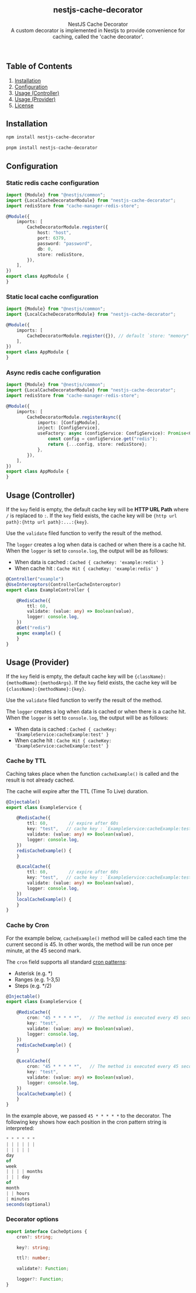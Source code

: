 <!-- PROJECT LOGO -->
<br />
<div align="center">
<h2>nestjs-cache-decorator</h2>

  <p align="center">
    NestJS Cache Decorator
    <br>
    A custom decorator is implemented in Nestjs to provide convenience for caching, called the 'cache decorator'.
  </p>
</div>

<br>

<!-- TABLE OF CONTENTS -->

## Table of Contents

<ol>
  <li><a href="#installation">Installation</a></li>
  <li><a href="#configuration">Configuration</a></li>
  <li><a href="#usage-controller">Usage (Controller)</a></li>
  <li><a href="#usage-provider">Usage (Provider)</a></li>
  <li><a href="#license">License</a></li>
</ol>

<!-- INSTALLATION -->

## Installation

```sh
npm install nestjs-cache-decorator

pnpm install nestjs-cache-decorator
```

## Configuration

### Static redis cache configuration

```typescript
import {Module} from "@nestjs/common";
import {LocalCacheDecoratorModule} from "nestjs-cache-decorator";
import redisStore from "cache-manager-redis-store";

@Module({
    imports: [
        CacheDecoratorModule.register({
            host: "host",
            port: 6379,
            password: "password",
            db: 0,
            store: redisStore,
        }),
    ],
})
export class AppModule {
}
```

### Static local cache configuration

```typescript
import {Module} from "@nestjs/common";
import {LocalCacheDecoratorModule} from "nestjs-cache-decorator";

@Module({
    imports: [
        CacheDecoratorModule.register({}), // default `store: "memory"`
    ],
})
export class AppModule {
}
```

### Async redis cache configuration

```typescript
import {Module} from "@nestjs/common";
import {LocalCacheDecoratorModule} from "nestjs-cache-decorator";
import redisStore from "cache-manager-redis-store";

@Module({
    imports: [
        CacheDecoratorModule.registerAsync({
            imports: [ConfigModule],
            inject: [ConfigService],
            useFactory: async (configService: ConfigService): Promise<CacheModuleOptions> => {
                const config = configService.get("redis");
                return {...config, store: redisStore};
            },
        }),
    ],
})
export class AppModule {
}
```

## Usage (Controller)

If the `key` field is empty, the default cache key will be **HTTP URL Path** where `/` is replaced to `:`. If the `key`
field
exists, the cache key will be `{http url path}:{http url path}:...:{key}`.

Use the `validate` filed function to verify the result of the method.

The `logger` creates a log when data is cached or when there is a cache hit. When the `logger` is set to `console.log`,
the output will be as follows:

- When data is cached : `Cached { cacheKey: 'example:redis' }`
- When cache hit : `Cache Hit { cacheKey: 'example:redis' }`

```typescript
@Controller("example")
@UseInterceptors(ControllerCacheInterceptor)
export class ExampleController {

    @RedisCache({
        ttl: 60,
        validate: (value: any) => Boolean(value),
        logger: console.log,
    })
    @Get("redis")
    async example() {
    }
}
```

## Usage (Provider)

If the `key` field is empty, the default cache key will be `{className}:{methodName}:{methodArgs}`. If the `key` field
exists, the cache key will be `{className}:{methodName}:{key}`.

Use the `validate` filed function to verify the result of the method.

The `logger` creates a log when data is cached or when there is a cache hit. When the `logger` is set to `console.log`,
the output will be as follows:

- When data is cached : `Cached { cacheKey: 'ExampleService:cacheExample:test' }`
- When cache hit : `Cache Hit { cacheKey: 'ExampleService:cacheExample:test' }`

### Cache by TTL

Caching takes place when the function `cacheExample()` is called and the result is not already cached.

The cache will expire after the TTL (Time To Live) duration.

```typescript
@Injectable()
export class ExampleService {

    @RedisCache({
        ttl: 60,        // expire after 60s
        key: "test",   // cache key : `ExampleService:cacheExample:test`
        validate: (value: any) => Boolean(value),
        logger: console.log,
    })
    redisCacheExample() {
    }

    @LocalCache({
        ttl: 60,        // expire after 60s
        key: "test",   // cache key : `ExampleService:cacheExample:test`
        validate: (value: any) => Boolean(value),
        logger: console.log,
    })
    localCacheExample() {
    }
}
```

### Cache by Cron

For the example below, `cacheExample()` method will be called each time the current second is 45. In other words, the
method will be run once per minute, at the 45 second mark.

The `cron` field supports all standard [cron patterns](http://crontab.org/):

- Asterisk (e.g. *)
- Ranges (e.g. 1-3,5)
- Steps (e.g. */2)

```typescript
@Injectable()
export class ExampleService {

    @RedisCache({
        cron: "45 * * * * *",   // The method is executed every 45 second, and the result is cached.
        key: "test",
        validate: (value: any) => Boolean(value),
        logger: console.log,
    })
    redisCacheExample() {
    }

    @LocalCache({
        cron: "45 * * * * *",   // The method is executed every 45 second, and the result is cached.
        key: "test",
        validate: (value: any) => Boolean(value),
        logger: console.log,
    })
    localCacheExample() {
    }
}
```

In the example above, we passed `45 * * * * *` to the decorator. The following key shows how each position in the cron
pattern string is interpreted:

```typescript
* * * * * *
| | | | | |
| | | | |
day
of
week
| | | | months
| | | day
of
month
| | hours
| minutes
seconds(optional)
```

### Decorator options

```typescript
export interface CacheOptions {
    cron?: string;

    key?: string;

    ttl?: number;

    validate?: Function;

    logger?: Function;
}
```


